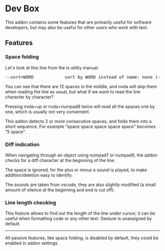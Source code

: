 # Dev Box

This addon contains some features that are primarily useful for software developers, but may also be useful for other users who work with text.

## Features
### Space folding
Let's look at this line from the ls utility manual.

<pre>
--sort=WORD            sort by WORD instead of name: none (-U), size (-S),
</pre>

You can see that there are 12 spaces in the middle, and nvda will skip them when reading the line as usual, but what if we want to read the line character by character?

Pressing nvda+up or nvda+numpad8 twice will read all the spaces one by one, which is usually not very convenient.

This addon detects 2 or more consecutive spaces, and folds them into a short sequence.
For example "space space space space space" becomes "5 space".

### Diff indication
When navigating through an object using numpad7 or numpad9, the addon checks for a diff character at the beginning of the line.

The space is ignored,  for the plus or minus a sound is played, to make addition/deletion easy to identify.

The sounds are taken from vscode, they are also slightly modified (a small amount of silence at the beginning and end is cut off).

### Line length checking
This feature allows to find out the length of the line under cursor, it can be useful when formatting code or any other text.
Gesture is unassigned by default.

---
All passive features, like space folding, is disabled by default, they could be enabled in addon settings.
